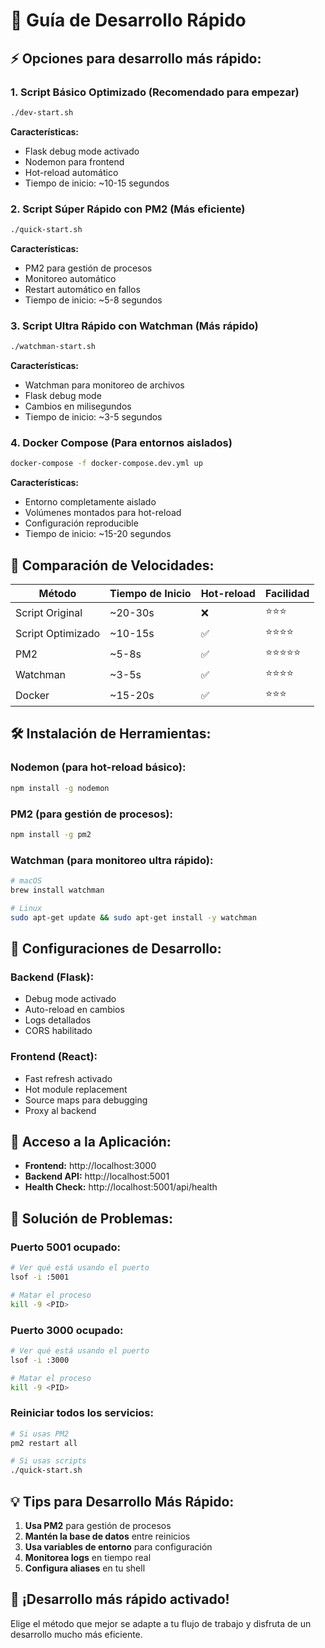 # 🚀 Guía de Desarrollo Rápido

## ⚡ **Opciones para desarrollo más rápido:**

### 1. **Script Básico Optimizado** (Recomendado para empezar)
```bash
./dev-start.sh
```
**Características:**
- Flask debug mode activado
- Nodemon para frontend
- Hot-reload automático
- Tiempo de inicio: ~10-15 segundos

### 2. **Script Súper Rápido con PM2** (Más eficiente)
```bash
./quick-start.sh
```
**Características:**
- PM2 para gestión de procesos
- Monitoreo automático
- Restart automático en fallos
- Tiempo de inicio: ~5-8 segundos

### 3. **Script Ultra Rápido con Watchman** (Más rápido)
```bash
./watchman-start.sh
```
**Características:**
- Watchman para monitoreo de archivos
- Flask debug mode
- Cambios en milisegundos
- Tiempo de inicio: ~3-5 segundos

### 4. **Docker Compose** (Para entornos aislados)
```bash
docker-compose -f docker-compose.dev.yml up
```
**Características:**
- Entorno completamente aislado
- Volúmenes montados para hot-reload
- Configuración reproducible
- Tiempo de inicio: ~15-20 segundos

## 🎯 **Comparación de Velocidades:**

| Método | Tiempo de Inicio | Hot-reload | Facilidad |
|--------|------------------|------------|-----------|
| Script Original | ~20-30s | ❌ | ⭐⭐⭐ |
| Script Optimizado | ~10-15s | ✅ | ⭐⭐⭐⭐ |
| PM2 | ~5-8s | ✅ | ⭐⭐⭐⭐⭐ |
| Watchman | ~3-5s | ✅ | ⭐⭐⭐⭐ |
| Docker | ~15-20s | ✅ | ⭐⭐⭐ |

## 🛠️ **Instalación de Herramientas:**

### **Nodemon (para hot-reload básico):**
```bash
npm install -g nodemon
```

### **PM2 (para gestión de procesos):**
```bash
npm install -g pm2
```

### **Watchman (para monitoreo ultra rápido):**
```bash
# macOS
brew install watchman

# Linux
sudo apt-get update && sudo apt-get install -y watchman
```

## 🔧 **Configuraciones de Desarrollo:**

### **Backend (Flask):**
- Debug mode activado
- Auto-reload en cambios
- Logs detallados
- CORS habilitado

### **Frontend (React):**
- Fast refresh activado
- Hot module replacement
- Source maps para debugging
- Proxy al backend

## 📱 **Acceso a la Aplicación:**

- **Frontend:** http://localhost:3000
- **Backend API:** http://localhost:5001
- **Health Check:** http://localhost:5001/api/health

## 🚨 **Solución de Problemas:**

### **Puerto 5001 ocupado:**
```bash
# Ver qué está usando el puerto
lsof -i :5001

# Matar el proceso
kill -9 <PID>
```

### **Puerto 3000 ocupado:**
```bash
# Ver qué está usando el puerto
lsof -i :3000

# Matar el proceso
kill -9 <PID>
```

### **Reiniciar todos los servicios:**
```bash
# Si usas PM2
pm2 restart all

# Si usas scripts
./quick-start.sh
```

## 💡 **Tips para Desarrollo Más Rápido:**

1. **Usa PM2** para gestión de procesos
2. **Mantén la base de datos** entre reinicios
3. **Usa variables de entorno** para configuración
4. **Monitorea logs** en tiempo real
5. **Configura aliases** en tu shell

## 🎉 **¡Desarrollo más rápido activado!**

Elige el método que mejor se adapte a tu flujo de trabajo y disfruta de un desarrollo mucho más eficiente.
